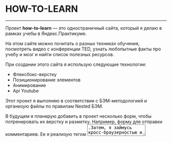 # HOW-TO-LEARN
------
Проект __how-to-learn__ –– это одностраничный сайта, который я делаю в рамках учебы в Яндекс.Практикуме.

На этом сайте можно почитать о разных техниках обучения, посмотреть видео с конференции TED, узнать любопытные факты про учебу и мозг и найти список полезных ресурсов.

При создании этого сайта я использую следующие технологии:
* Флексбокс-верстку
* Позиционирование элементов
* Анимирование
* Api Youtube

Этот проект я выполняю в соответствии с БЭМ-методологией и организую файлы по правилам Nested БЭМ.

В будущем я планирую добавить в проект несколько форм, чтобы потренировать их верстку и разметку. Например, форму для отправки комментариев. Ее я реализую тегом <textarea>.Затем, я займусь кросс-браузерностью и сделаю свой сайт доступнее для разных версий браузеров.
